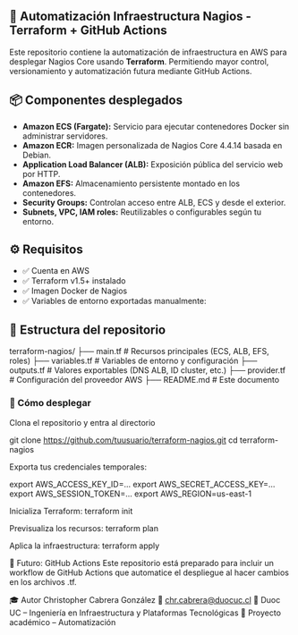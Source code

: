 ## 🚀 Automatización Infraestructura Nagios - Terraform + GitHub Actions

Este repositorio contiene la automatización de infraestructura en AWS para desplegar Nagios Core usando **Terraform**. Permitiendo mayor control, versionamiento y automatización futura mediante GitHub Actions.

## 📦 Componentes desplegados

- **Amazon ECS (Fargate):** Servicio para ejecutar contenedores Docker sin administrar servidores.
- **Amazon ECR:** Imagen personalizada de Nagios Core 4.4.14 basada en Debian.
- **Application Load Balancer (ALB):** Exposición pública del servicio web por HTTP.
- **Amazon EFS:** Almacenamiento persistente montado en los contenedores.
- **Security Groups:** Controlan acceso entre ALB, ECS y desde el exterior.
- **Subnets, VPC, IAM roles:** Reutilizables o configurables según tu entorno.

## ⚙️ Requisitos

- ✅ Cuenta en AWS
- ✅ Terraform v1.5+ instalado
- ✅ Imagen Docker de Nagios
- ✅ Variables de entorno exportadas manualmente:

## 🧪 Estructura del repositorio

terraform-nagios/
├── main.tf              # Recursos principales (ECS, ALB, EFS, roles)
├── variables.tf         # Variables de entorno y configuración
├── outputs.tf           # Valores exportables (DNS ALB, ID cluster, etc.)
├── provider.tf          # Configuración del proveedor AWS
├── README.md            # Este documento

### 🚀 Cómo desplegar

Clona el repositorio y entra al directorio

git clone https://github.com/tuusuario/terraform-nagios.git
cd terraform-nagios

Exporta tus credenciales temporales:

export AWS_ACCESS_KEY_ID=...
export AWS_SECRET_ACCESS_KEY=...
export AWS_SESSION_TOKEN=...
export AWS_REGION=us-east-1

Inicializa Terraform:
terraform init

Previsualiza los recursos:
terraform plan

Aplica la infraestructura:
terraform apply

📍 Futuro: GitHub Actions
Este repositorio está preparado para incluir un workflow de GitHub Actions que automatice el despliegue al hacer cambios en los archivos .tf.

🎓 Autor
Christopher Cabrera González
📧 chr.cabrera@duocuc.cl
📘 Duoc UC – Ingeniería en Infraestructura y Plataformas Tecnológicas
🧪 Proyecto académico – Automatización

